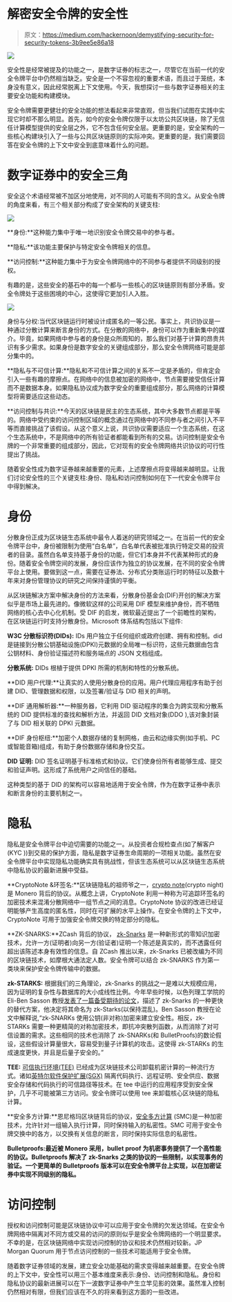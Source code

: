 # 解密安全令牌的安全性

> 原文：<https://medium.com/hackernoon/demystifying-security-for-security-tokens-3b9ee5e86a18>

![](img/e30b9f4416dc0b4f49406c3e3ee58d0d.png)

安全性是经常被提及的功能之一，是数字证券的标志之一，尽管它在当前一代的安全令牌平台中仍然相当缺乏。安全是一个不容忽视的重要术语，而且过于笼统，本身没有意义，因此经常脱离上下文使用。今天，我想探讨一些与数字证券相关的主要安全功能和构建模块。

安全令牌需要更健壮的安全功能的想法看起来非常直观，但当我们试图在实践中实现它时却不那么明显。首先，如今的安全令牌仅限于以太坊公共区块链，除了无信任计算模型提供的安全层之外，它不包含任何安全层。更重要的是，安全架构的一些核心构建块引入了一些与公共区块链原则的实际冲突。更重要的是，我们需要回答在安全令牌的上下文中安全到底意味着什么的问题。

# 数字证券中的安全三角

安全这个术语经常被不加区分地使用，对不同的人可能有不同的含义。从安全令牌的角度来看，有三个相关部分构成了安全架构的关键支柱:

![](img/ac02c307bb550c44fcc77f0582cb892a.png)

**身份:**这种能力集中于唯一地识别安全令牌交易中的参与者。

**隐私:**该功能主要保护与特定安全令牌相关的信息。

**访问控制:**这种能力集中于为安全令牌网络中的不同参与者提供不同级别的授权。

有趣的是，这些安全的基石中的每一个都与一些核心的区块链原则有部分矛盾。安全令牌处于这些困境的中心，这使得它更加引人入胜。

![](img/976140ff6bb0e8fd92c422b15c67400e.png)

身份与分权:当代区块链运行时被设计成匿名的一等公民。事实上，共识协议是一种通过分散计算来断言身份的方式。在分散的网络中，身份可以作为重新集中的媒介。毕竟，如果网络中参与者的身份是众所周知的，那么我们对基于计算的昂贵共识有多少需求。如果身份是数字安全的关键组成部分，那么安全令牌网络可能是部分集中的。

**隐私与不可信计算:**隐私和不可信计算之间的关系不一定是矛盾的，但肯定会引入一些有趣的摩擦点。在网络中的信息被加密的网络中，节点需要接受信任计算而不是数据本身。如果隐私协议成为数字安全的重要组成部分，那么网络的计算模型将需要适应这些动态。

**访问控制与共识:**今天的区块链是民主的生态系统，其中大多数节点都是平等的。网络中受约束的访问控制区域的概念通过在网络中的不同参与者之间引入不平等而直接挑战了该假设。从这个意义上说，共识协议需要适应一个生态系统，在这个生态系统中，不是网络中的所有验证者都能看到所有的交易。访问控制是安全令牌的一个非常重要的组成部分，因此，它对现有的安全令牌网络共识协议的可行性提出了挑战。

随着安全性成为数字证券越来越重要的元素，上述摩擦点将变得越来越明显。让我们讨论安全性的三个关键支柱:身份、隐私和访问控制如何在下一代安全令牌平台中得到解决。

# 身份

分散身份正成为区块链生态系统中最令人着迷的研究领域之一。在当前一代的安全令牌平台中，身份被限制为使用“白名单”，白名单代表被批准执行特定交易的投资者的目录。虽然白名单支持基于身份的功能，但它们本身并不代表某种形式的身份。随着安全令牌空间的发展，身份应该作为独立的协议发展，在不同的安全令牌平台上使用。要做到这一点，需要在证券法、分布式分类账运行时的特征以及数十年来对身份管理协议的研究之间保持谨慎的平衡。

从区块链解决方案中解决身份的方法来看，分散身份基金会(DIF)开创的解决方案似乎是市场上最先进的。像微软这样的公司采用 DIF 模型来维护身份，而不牺牲网络的核心去中心化机制。受 DIF 的启发，微软最近提出了一个前瞻性的架构，在区块链运行时支持分散身份。Microsoft 体系结构包括以下组件:

**W3C 分散标识符(DIDs):** IDs 用户独立于任何组织或政府创建、拥有和控制。did 是链接到分散公钥基础设施(DPKI)元数据的全局唯一标识符，这些元数据由包含公钥材料、身份验证描述符和服务端点的 JSON 文档组成。

**分散系统:** DIDs 根植于提供 DPKI 所需的机制和特性的分散系统。

**DID 用户代理:**让真实的人使用分散身份的应用。用户代理应用程序有助于创建 DID、管理数据和权限，以及签署/验证与 DID 相关的声明。

**DIF 通用解析器:**一种服务器，它利用 DID 驱动程序的集合为跨实现和分散系统的 DID 提供标准的查找和解析方法，并返回 DID 文档对象(DDO ),该对象封装了与 DID 相关联的 DPKI 元数据。

**DIF 身份枢纽:**加密个人数据存储的复制网格，由云和边缘实例(如手机、PC 或智能音箱)组成，有助于身份数据存储和身份交互。

**DID 证明:** DID 签名证明基于标准格式和协议。它们使身份所有者能够生成、提交和验证声明。这形成了系统用户之间信任的基础。

这种类型的基于 DID 的架构可以容易地适用于安全令牌，作为在数字证券中表示和断言身份的主要机制之一。

# 隐私

隐私是安全令牌平台中迫切需要的功能之一。从投资者合规检查点(如了解客户(KYC ))到交易的保护方面，隐私是数字证券生命周期的一项相关功能。虽然在安全令牌平台中实现隐私功能确实具有挑战性，但该生态系统可以从区块链生态系统中隐私协议的最新进展中受益。

**CryptoNote &环签名:**区块链隐私的祖师爷之一，[crypto note](https://downloads.getmonero.org/whitepaper_annotated.pdf)(crypto night)是 Monero 背后的协议。从概念上讲，CryptoNote 利用一种称为可追踪环签名的加密技术来混淆分散网络中一组节点之间的消息。CryptoNote 协议的改进已经证明能够产生高度的匿名性，同时在可扩展的水平上操作。在安全令牌的上下文中，CryptoNote 可用于加强安全令牌交换的特定部分的隐私。

**ZK-SNARKS:**ZCash 背后的协议， [zk-Snarks](https://eprint.iacr.org/2013/879.pdf) 是一种新形式的零知识加密技术，允许一方(证明者)向另一方(验证者)证明一个陈述是真实的，而不透露任何超出该陈述本身有效性的信息。自 ZCash 推出以来，zk-Snarks 已被改编为不同的区块链技术，如摩根大通法定人数。安全令牌可以结合 zk-SNARKS 作为第一类块来保护安全令牌传输中的数据。

**zk-STARKS:** 根据我们的三角理论，zk-Snarks 的挑战之一是难以大规模应用，因为证明的复杂性与数据库的大小成线性比例。今年早些时候，以色列理工学院的 Eli-Ben Sasson 教授[发表了一篇备受期待的论文](https://eprint.iacr.org/2018/046)，描述了 zk-Snarks 的一种更快的替代方案，他决定将其命名为 zk-Starks(以保持混乱)。Ben Sasson 教授在论文中解释说,“zk-SNARKs 使用公钥(非对称)加密来建立安全性。相反，zk-STARKs 需要一种更精简的对称加密技术，即抗冲突散列函数，从而消除了对可信设置的需求。这些相同的技术也消除了 zk-SNARKs(和 BulletProofs)的数论假设，这些假设计算量很大，容易受到量子计算机的攻击。这使得 zk-STARKs 的生成速度更快，并且是后量子安全的。”

**TEE:** [可信执行环境(TEE)](https://ieeexplore.ieee.org/document/7345265/) 已经成为区块链技术公司卸载机密计算的一种流行方式。诸如[英特尔软件保护扩展(SGX)](https://software.intel.com/en-us/sgx/details) 隔离代码执行、远程证明、安全供应、数据安全存储和代码执行的可信路径等技术。在 tee 中运行的应用程序受到安全保护，几乎不可能被第三方访问。安全令牌可以使用 tee 来卸载核心区块链的隐私计算。

**安全多方计算:**恩尼格玛区块链背后的协议，[安全多方计算](https://en.wikipedia.org/wiki/Secure_multi-party_computation) (SMC)是一种加密技术，允许针对一组输入执行计算，同时保持输入的私密性。SMC 可用于安全令牌交换中的各方，以交换有关信息的断言，同时保持实际信息的私密性。

**Bulletproofs:最近被 Monero 采用，bullet proof 为机密事务提供了一个高性能的协议。Bulletproofs 解决了 zk-Snarks 之类的协议的一些限制，以实现事务的验证。一个更简单的 Bulletproofs 版本可以在安全令牌平台上实现，以在加密证券中实现不同级别的隐私。**

# 访问控制

授权和访问控制可能是区块链协议中可以应用于安全令牌的欠发达领域。在安全令牌网络中隔离对不同方或交易的访问的原则似乎是安全令牌网络的一个明显要求。不幸的是，在区块链网络中实现访问控制的协议和技术仍然相对较新。JP Morgan Quorum 用于节点访问控制的一些技术可能适用于安全令牌。

随着数字证券领域的发展，建立安全功能基础的需求变得越来越重要。在安全令牌的上下文中，安全性可以用三个基本维度来表示:身份、访问控制和隐私。身份和隐私协议的最新进展可以在下一波数字证券中产生立竿见影的效果。虽然准入控制仍然相对有限，但我们应该在不久的将来看到这方面的一些改进。